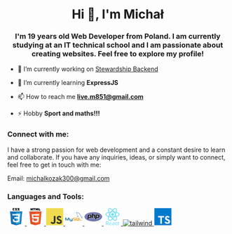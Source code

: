 <h1 align="center">Hi 👋, I'm Michał</h1> 
<h3 align="center">I'm 19 years old Web Developer from Poland. I am currently studying at an IT technical school and I am passionate about creating websites. Feel free to explore my profile!</h3>      
   
- 🔭 I’m currently working on [Stewardship Backend](https://github.com/podlaskialgorytm3/stewardship-backend)
 
- 🌱 I’m currently learning **ExpressJS**      
            
- 📫 How to reach me **live.m851@gmail.com**          
        
- ⚡ Hobby **Sport and maths!!!**       
       
<h3 align="left">Connect with me:</h3>  
<p align="left">    
  <p>I have a strong passion for web development and a constant desire to learn and collaborate. If you have any inquiries, ideas, or simply want to connect, feel free to get in touch with me:</p>
  <p>Email: <a href="mailto:michalkozak300@gmail.com">michalkozak300@gmail.com</a></p>
</p> 
 
<h3 align="left">Languages and Tools:</h3>
<p align="left">
  <a href="https://www.w3schools.com/css/" target="_blank" rel="noreferrer">
    <img src="https://raw.githubusercontent.com/devicons/devicon/master/icons/css3/css3-original-wordmark.svg" alt="css3" width="40" height="40"/>
  </a>
  <a href="https://www.w3.org/html/" target="_blank" rel="noreferrer">
    <img src="https://raw.githubusercontent.com/devicons/devicon/master/icons/html5/html5-original-wordmark.svg" alt="html5" width="40" height="40"/>
  </a>
  <a href="https://developer.mozilla.org/en-US/docs/Web/JavaScript" target="_blank" rel="noreferrer">
    <img src="https://raw.githubusercontent.com/devicons/devicon/master/icons/javascript/javascript-original.svg" alt="javascript" width="40" height="40"/>
  </a>
  <a href="https://www.mysql.com/" target="_blank" rel="noreferrer">
    <img src="https://raw.githubusercontent.com/devicons/devicon/master/icons/mysql/mysql-original-wordmark.svg" alt="mysql" width="40" height="40"/>
  </a>
  <a href="https://www.php.net" target="_blank" rel="noreferrer">
    <img src="https://raw.githubusercontent.com/devicons/devicon/master/icons/php/php-original.svg" alt="php" width="40" height="40"/>
  </a>
  <a href="https://reactjs.org/" target="_blank" rel="noreferrer">
    <img src="https://raw.githubusercontent.com/devicons/devicon/master/icons/react/react-original-wordmark.svg" alt="react" width="40" height="40"/>
  </a>
  <a href="https://tailwindcss.com/" target="_blank" rel="noreferrer">
    <img src="https://www.vectorlogo.zone/logos/tailwindcss/tailwindcss-icon.svg" alt="tailwind" width="40" height="40"/>
  </a>
  <a href="https://www.typescriptlang.org/" target="_blank" rel="noreferrer">
    <img src="https://raw.githubusercontent.com/devicons/devicon/master/icons/typescript/typescript-original.svg" alt="typescript" width="40" height="40"/>
  </a>
</p>
